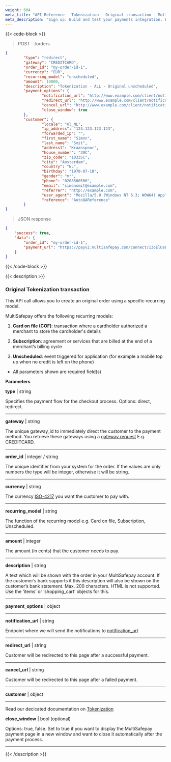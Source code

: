 ```yaml
---
weight: 604
meta_title: "API Reference - Tokenization - Original transaction - MultiSafepay Docs"
meta_description: "Sign up. Build and test your payments integration. Explore our products and services. Use our API Reference, SDKs, and wrappers. Get support."
---
```


{{< code-block >}}

> POST - /orders

```json
{
        "type": "redirect",
        "gateway": "CREDITCARD",
        "order_id": "my-order-id-1",
        "currency": "EUR",
        "recurring_model": "unscheduled",
        "amount": 10000,
        "description": "Tokenization - ALL - Original unscheduled",
        "payment_options": {
                "notification_url": "http://www.example.com/client/notification?type=notification",
                "redirect_url": "http://www.example.com/client/notification?type=redirect",
                "cancel_url": "http://www.example.com/client/notification?type=cancel",
                "close_window": true
        },
        "customer": {
                "locale": "nl_NL",
                "ip_address": "123.123.123.123",
                "forwarded_ip": "",
                "first_name": "Simon",
                "last_name": "Smit",
                "address1": "Kraanspoor",
                "house_number": "39C",
                "zip_code": "1033SC",
                "city": "Amsterdam",
                "country": "NL",
                "birthday": "1970-07-10",
                "gender": "mr",
                "phone": "0208500500",
                "email": "simonsmit@example.com",
                "referrer": "http://example.com",
                "user_agent": "Mozilla/5.0 (Windows NT 6.3; WOW64) AppleWebKit/537.36 (KHTML, like Gecko) Chrome/38.0.2125.111 Safari/537.36",
                "reference": "AutoQAReference"
        }
}
```
> JSON response

```json
{
    "success": true,
    "data": {
        "order_id": "my-order-id-1",
        "payment_url": "https://payv2.multisafepay.com/connect/13oElUaESR7YS2b4gUJV9oI4tUXeb1mj1D8/?lang=nl_NL"
    }
}
```

{{< /code-block >}}


{{< description >}}

### Original Tokenization transaction

This API call allows you to create an original order using a specific recurring model.

MultiSafepay offers the following recurring models: 

1. __Card on file (COF)__: transaction where a cardholder authorized a merchant to store the cardholder's details 

2. __Subscription__: agreement or services that are billed at the end of a merchant’s billing cycle

3. __Unscheduled__: event triggered for application (for example a mobile top up when no credit is left on the phone)




* All parameters shown are required field(s)

**Parameters**

__type__ | string

Specifies the payment flow for the checkout process. Options: direct, redirect.     

----------------
__gateway__ | string

The unique gateway_id to immediately direct the customer to the payment method. You retrieve these gateways using a [gateway request](#retrieve-all-gateways) E.g. CREDITCARD.

----------------
__order_id__ | integer / string

The unique identifier from your system for the order. If the values are only numbers the type will be integer, otherwise it will be string.     

----------------
__currency__ | string

The currency [ISO-4217](https://www.iso.org/iso-4217-currency-codes.html) you want the customer to pay with. 

----------------
__recurring_model__ | string

The function of the recurring model e.g. Card on file, Subscription, Unscheduled.

----------------
__amount__ | integer

The amount (in cents) that the customer needs to pay.     

----------------
__description__ | string

A text which will be shown with the order in your MultiSafepay account. If the customer’s bank supports it this description will also be shown on the customer’s bank statement. Max. 200 characters. HTML is not supported. Use the ‘items’ or ‘shopping_cart’ objects for this.

----------------
__payment_options__ | object

----------------
__notification_url__ | string

Endpoint where we will send the notifications to [notification_url](/developer/api/notification-url)                                

----------------
__redirect_url__ | string

Customer will be redirected to this page after a successful payment.

----------------
__cancel_url__ | string

Customer will be redirected to this page after a failed payment. 

----------------
__customer__ | object

----------------
Read our decicated documentation on [Tokenization](https://docs.multisafepay.com/tools/tokenization)

__close_window__ | bool (optional)


Options: true, false. Set to true if you want to display the MultiSafepay payment page in a new window and want to close it automatically after the payment process.

----------------

{{< /description >}}
